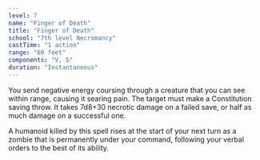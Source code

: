 ```yaml
---
level: 7
name: "Finger of Death"
title: "Finger of Death"
school: "7th level Necromancy"
castTime: "1 action"
range: "60 feet"
components: "V, S"
duration: "Instantaneous"
---
```


You send negative energy coursing through a creature that you can see within range, causing it searing pain. The target must make a Constitution saving throw. It takes 7d8+30 necrotic damage on a failed save, or half as much damage on a successful one.

A humanoid killed by this spell rises at the start of your next turn as a zombie that is permanently under your command, following your verbal orders to the best of its ability.
